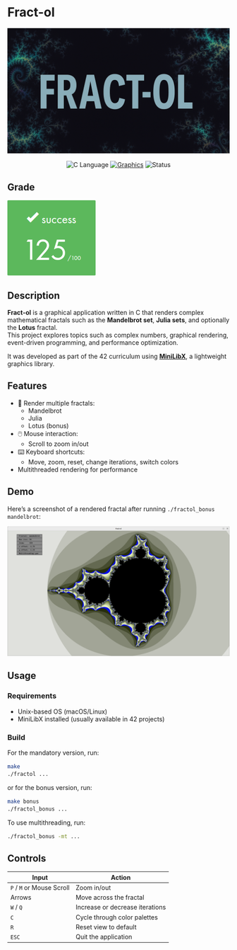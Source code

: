 # Fract-ol

<div align=center>

![Banner](./assets/banner.png)

![C Language](https://img.shields.io/badge/Language-C-000000?style=flat&logo=c)
[![Graphics](https://img.shields.io/badge/Graphics-MiniLibX-blue)](https://github.com/42Paris/minilibx-linux)
![Status](https://img.shields.io/badge/Status-Completed-brightgreen)

</div>

## Grade

![Grade](assets/grade.png)

## Description

**Fract-ol** is a graphical application written in C that renders complex mathematical fractals such as the **Mandelbrot set**, **Julia sets**, and optionally the **Lotus** fractal.  
This project explores topics such as complex numbers, graphical rendering, event-driven programming, and performance optimization.

It was developed as part of the 42 curriculum using [**MiniLibX**](https://github.com/42Paris/minilibx-linux), a lightweight graphics library.

## Features

- 🧠 Render multiple fractals:
  - Mandelbrot
  - Julia
  - Lotus (bonus)
- 🖱️ Mouse interaction:
  - Scroll to zoom in/out
- ⌨️ Keyboard shortcuts:
  - Move, zoom, reset, change iterations, switch colors
- Multithreaded rendering for performance

## Demo

Here’s a screenshot of a rendered fractal after running `./fractol_bonus mandelbrot`:

![Fractal Screenshot](./assets/demo.png)

## Usage

### Requirements

- Unix-based OS (macOS/Linux)
- MiniLibX installed (usually available in 42 projects)

### Build

For the mandatory version, run:
```bash
make
./fractol ...
```
or for the bonus version, run:
```bash
make bonus
./fractol_bonus ...
```

To use multithreading, run:
```bash
./fractol_bonus -mt ...
```

## Controls

| Input                     | Action                                   |
|---------------------------|------------------------------------------|
| `P` / `M` or Mouse Scroll | Zoom in/out                              |
| Arrows                    | Move across the fractal                  |
| `W` / `Q`                 | Increase or decrease iterations          |
| `C`                       | Cycle through color palettes             |
| `R`                       | Reset view to default                    |
| `ESC`                     | Quit the application                     |
